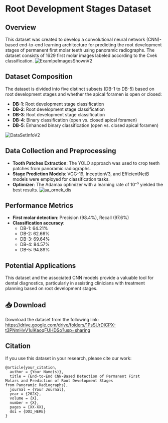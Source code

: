 # Root Development Stages Dataset

## Overview
This dataset was created to develop a convolutional neural network (CNN)-based end-to-end learning architecture for predicting the root development stages of permanent first molar teeth using panoramic radiographs. The dataset consists of 1629 first molar images labeled according to the Cvek classification.
![ExamlpeImagesShownV2](https://github.com/user-attachments/assets/10bc73db-7f56-4630-87b9-d0489abfda03)

## Dataset Composition
The dataset is divided into five distinct subsets (DB-1 to DB-5) based on root development stages and whether the apical foramen is open or closed:
- **DB-1**: Root development stage classification
- **DB-2**: Root development stage classification
- **DB-3**: Root development stage classification
- **DB-4**: Binary classification (open vs. closed apical foramen)
- **DB-5**: Enhanced binary classification (open vs. closed apical foramen)

![DataSetInfoV2](https://github.com/user-attachments/assets/5dd75715-1111-42e3-b784-7903696b28c0)

## Data Collection and Preprocessing
- **Tooth Patches Extraction**: The YOLO approach was used to crop teeth patches from panoramic radiographs.
- **Stage Prediction Models**: VGG-19, InceptionV3, and EfficientNetB models were employed for classification tasks.
- **Optimizer**: The Adamax optimizer with a learning rate of 10⁻³ yielded the best results.
![aa_ornek_dis](https://github.com/user-attachments/assets/295efb52-d219-4c62-8341-5a775052e514)

## Performance Metrics
- **First molar detection**: Precision (98.4%), Recall (97.6%)
- **Classification accuracy**:
  - DB-1: 64.21%
  - DB-2: 62.66%
  - DB-3: 69.64%
  - DB-4: 84.57%
  - DB-5: 94.89%

## Potential Applications
This dataset and the associated CNN models provide a valuable tool for dental diagnostics, particularly in assisting clinicians with treatment planning based on root development stages.

## 📥 Download

Download the dataset from the following link:  
https://drive.google.com/drive/folders/1PsSUrDICPX-t3PNmHvV1ulKaoqFUHDSo?usp=sharing


## Citation
If you use this dataset in your research, please cite our work:
```
@article{your_citation,
  author = {Your Name(s)},
  title = {End-to-End CNN-Based Detection of Permanent First
Molars and Prediction of Root Development Stages
from Panoramic Radiographs},
  journal = {Your Journal},
  year = {202X},
  volume = {X},
  number = {X},
  pages = {XX-XX},
  doi = {DOI_HERE}
}


